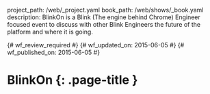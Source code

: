 project_path: /web/_project.yaml
book_path: /web/shows/_book.yaml
description: BlinkOn is a Blink (The engine behind Chrome) Engineer focused event to discuss with other Blink Engineers the future of the platform and where it is going.

{# wf_review_required #}
{# wf_updated_on: 2015-06-05 #}
{# wf_published_on: 2015-06-05 #}

# BlinkOn {: .page-title }
